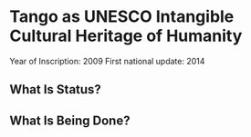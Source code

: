 # Tango as UNESCO Intangible Cultural Heritage of Humanity

Year of Inscription: 2009
First national update: 2014

## What Is Status?


## What Is Being Done?


